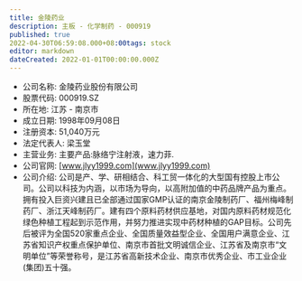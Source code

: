 ```yaml
---
title: 金陵药业
description: 主板 - 化学制药 - 000919
published: true
2022-04-30T06:59:08.000+08:00tags: stock
editor: markdown
dateCreated: 2022-01-01T00:00:00.000Z
---
```


- 公司名称: 金陵药业股份有限公司
- 股票代码: 000919.SZ
- 所在地: 江苏 - 南京市
- 成立日期: 1998年09月08日
- 注册资本: 51,040万元
- 法定代表人: 梁玉堂
- 主营业务: 主要产品:脉络宁注射液，速力菲.
- 公司官网: [www.jlyy1999.com](www.jlyy1999.com)
- 公司介绍: 公司是产、学、研相结合、科工贸一体化的大型国有控股上市公司。公司以科技为内涵，以市场为导向，以高附加值的中药品牌产品为重点。拥有投入巨资兴建且已全部通过国家GMP认证的南京金陵制药厂、福州梅峰制药厂、浙江天峰制药厂。建有四个原料药材供应基地，对国内原料药材规范化绿色种植工程起到示范作用，并努力推进实现中药材种植的GAP目标。公司先后被评为全国520家重点企业、全国质量效益型企业、全国用户满意企业、江苏省知识产权重点保护单位、南京市首批文明诚信企业、江苏省及南京市“文明单位”等荣誉称号，是江苏省高新技术企业、南京市优秀企业、市工业企业(集团)五十强。


